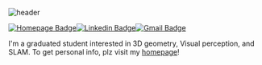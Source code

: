 ![header](https://capsule-render.vercel.app/api?type=transparent&section=header&text=✨Chaehyeon%20Song's%20Github✨&fontSize=50&fontColor=000000)

[![Homepage Badge](http://img.shields.io/badge/-Tech%20blog-black?style=flat-square&logo=github)](https://chaehyeonsong.github.io/)[![Linkedin Badge](https://img.shields.io/badge/-LinkedIn-blue?style=flat-square&logo=Linkedin&logoColor=white)](http://linkedin.com/in/chaehyeonsong)[![Gmail Badge](https://img.shields.io/badge/Gmail-d14836?style=flat-square&logo=Gmail&logoColor=white)](mailto:chaehyeon@snu.ac.kr)

I'm a graduated student interested in 3D geometry, Visual perception, and SLAM.
To get personal info, plz visit my <a href="https://chaehyeonsong.github.io/"> homepage</a>!
<!--
**chaehyeonsong/chaehyeonsong** is a ✨ _special_ ✨ repository because its `README.md` (this file) appears on your GitHub profile.

Here are some ideas to get you started:

- 🔭 I’m currently working on ...
- 🌱 I’m currently learning ...
- 👯 I’m looking to collaborate on ...
- 🤔 I’m looking for help with ...
- 💬 Ask me about ...
- 📫 How to reach me: ...
- 😄 Pronouns: ...
- ⚡ Fun fact: ...
-->

